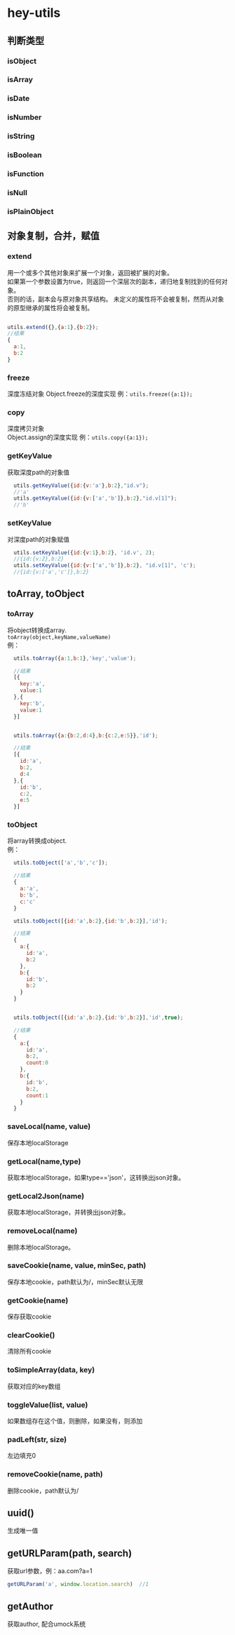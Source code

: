 # hey-utils

## 判断类型

### isObject  
### isArray  
### isDate  
### isNumber  
### isString  
### isBoolean  
### isFunction  
### isNull  
### isPlainObject  


## 对象复制，合并，赋值

### extend  
用一个或多个其他对象来扩展一个对象，返回被扩展的对象。  
如果第一个参数设置为true，则返回一个深层次的副本，递归地复制找到的任何对象。  
否则的话，副本会与原对象共享结构。 未定义的属性将不会被复制，然而从对象的原型继承的属性将会被复制。  

```js

utils.extend({},{a:1},{b:2});
//结果
{
  a:1,
  b:2
}
```

### freeze
深度冻结对象
Object.freeze的深度实现
例：<code>utils.freeze({a:1});</code>

### copy
深度拷贝对象  
Object.assign的深度实现
例：<code>utils.copy({a:1});</code>

### getKeyValue
获取深度path的对象值
```js
  utils.getKeyValue({id:{v:'a'},b:2},"id.v");
  //'a'
  utils.getKeyValue({id:{v:['a','b']},b:2},"id.v[1]");
  //'b'
```

### setKeyValue
对深度path的对象赋值
```js
  utils.setKeyValue({id:{v:1},b:2}, 'id.v', 2);
  //{id:{v:2},b:2}
  utils.setKeyValue({id:{v:['a','b']},b:2}, "id.v[1]", 'c');
  //{id:{v:['a','c']},b:2}
```

## toArray, toObject

### toArray
将object转换成array.   
<code>toArray(object,keyName,valueName)</code>   
例：  
```js
  utils.toArray({a:1,b:1},'key','value');

  //结果
  [{
    key:'a',
    value:1
  },{
    key:'b',
    value:1
  }]


  utils.toArray({a:{b:2,d:4},b:{c:2,e:5}},'id');

  //结果
  [{
    id:'a',
    b:2,
    d:4
  },{
    id:'b',
    c:2,
    e:5
  }]

```

### toObject
将array转换成object.  
例：  
```js
  utils.toObject(['a','b','c']);

  //结果
  {
    a:'a',
    b:'b',
    c:'c'
  }

  utils.toObject([{id:'a',b:2},{id:'b',b:2}],'id');

  //结果
  {
    a:{
      id:'a',
      b:2
    },
    b:{
      id:'b',
      b:2
    }
  }


  utils.toObject([{id:'a',b:2},{id:'b',b:2}],'id',true);

  //结果
  {
    a:{
      id:'a',
      b:2,
      count:0
    },
    b:{
      id:'b',
      b:2,
      count:1
    }
  }
```

### saveLocal(name, value)
保存本地localStorage

### getLocal(name,type)
获取本地localStorage，如果type=='json'，这转换出json对象。

### getLocal2Json(name)
获取本地localStorage，并转换出json对象。

### removeLocal(name)
删除本地localStorage。

### saveCookie(name, value, minSec, path)
保存本地cookie，path默认为/，minSec默认无限

### getCookie(name)
保存获取cookie

### clearCookie()
清除所有cookie

### toSimpleArray(data, key)
获取对应的key数组

### toggleValue(list, value)
如果数组存在这个值，则删除，如果没有，则添加

### padLeft(str, size)
左边填充0

### removeCookie(name, path)
删除cookie，path默认为/

## uuid()
生成唯一值

## getURLParam(path, search)
获取url参数，例：aa.com?a=1  
```js
getURLParam('a', window.location.search)  //1
```

## getAuthor
获取author, 配合umock系统
